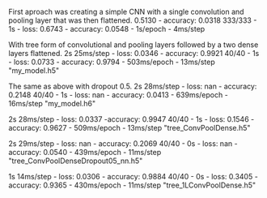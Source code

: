 First aproach was creating a simple CNN with a single convolution and pooling layer that was then flattened.
0.5130 - accuracy: 0.0318
333/333 - 1s - loss: 0.6743 - accuracy: 0.0548 - 1s/epoch - 4ms/step

With tree form of convolutional and pooling layers followed by a two dense layers flattened.
2s 25ms/step - loss: 0.0346 - accuracy: 0.9921
40/40 - 1s - loss: 0.0733 - accuracy: 0.9794 - 503ms/epoch - 13ms/step
"my_model.h5"

The same as above with dropout 0.5.
2s 28ms/step - loss: nan - accuracy: 0.2148
40/40 - 1s - loss: nan - accuracy: 0.0413 - 639ms/epoch - 16ms/step
"my_model.h6"

2s 28ms/step - loss: 0.0337 -accuracy: 0.9947
40/40 - 1s - loss: 0.1546 - accuracy: 0.9627 - 509ms/epoch - 13ms/step
"tree_ConvPoolDense.h5"

2s 29ms/step - loss: nan - accuracy: 0.2069
40/40 - 0s - loss: nan - accuracy: 0.0540 - 439ms/epoch - 11ms/step
"tree_ConvPoolDenseDropout05_nn.h5"

1s 14ms/step - loss: 0.0306 - accuracy: 0.9884
40/40 - 0s - loss: 0.3405 - accuracy: 0.9365 - 430ms/epoch - 11ms/step
"tree_1LConvPoolDense.h5"
